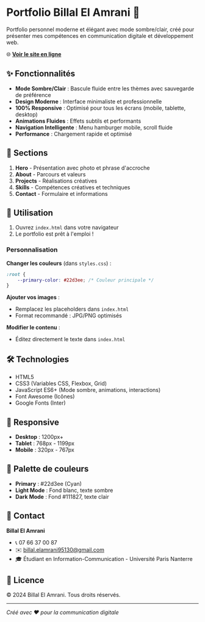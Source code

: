 # Portfolio Billal El Amrani 🎨

Portfolio personnel moderne et élégant avec mode sombre/clair, créé pour présenter mes compétences en communication digitale et développement web.

🌐 **[Voir le site en ligne](https://elamrani-billal.github.io/portfolio/)**

## ✨ Fonctionnalités

- **Mode Sombre/Clair** : Bascule fluide entre les thèmes avec sauvegarde de préférence
- **Design Moderne** : Interface minimaliste et professionnelle
- **100% Responsive** : Optimisé pour tous les écrans (mobile, tablette, desktop)
- **Animations Fluides** : Effets subtils et performants
- **Navigation Intelligente** : Menu hamburger mobile, scroll fluide
- **Performance** : Chargement rapide et optimisé

## 🎯 Sections

1. **Hero** - Présentation avec photo et phrase d'accroche
2. **About** - Parcours et valeurs
3. **Projects** - Réalisations créatives
4. **Skills** - Compétences créatives et techniques
5. **Contact** - Formulaire et informations

## 🚀 Utilisation

1. Ouvrez `index.html` dans votre navigateur
2. Le portfolio est prêt à l'emploi !

### Personnalisation

**Changer les couleurs** (dans `styles.css`) :
```css
:root {
    --primary-color: #22d3ee; /* Couleur principale */
}
```

**Ajouter vos images** :
- Remplacez les placeholders dans `index.html`
- Format recommandé : JPG/PNG optimisés

**Modifier le contenu** :
- Éditez directement le texte dans `index.html`

## 🛠️ Technologies

- HTML5
- CSS3 (Variables CSS, Flexbox, Grid)
- JavaScript ES6+ (Mode sombre, animations, interactions)
- Font Awesome (Icônes)
- Google Fonts (Inter)

## 📱 Responsive

- **Desktop** : 1200px+
- **Tablet** : 768px - 1199px
- **Mobile** : 320px - 767px

## 🎨 Palette de couleurs

- **Primary** : #22d3ee (Cyan)
- **Light Mode** : Fond blanc, texte sombre
- **Dark Mode** : Fond #111827, texte clair

## 📧 Contact

**Billal El Amrani**
- 📞 07 66 37 00 87
- ✉️ billal.elamrani95130@gmail.com
- 🎓 Étudiant en Information-Communication - Université Paris Nanterre

## 📄 Licence

© 2024 Billal El Amrani. Tous droits réservés.

---

*Créé avec ❤️ pour la communication digitale*
